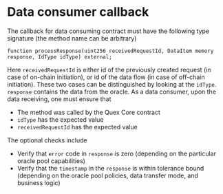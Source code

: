 # Data consumer callback

The callback for data consuming contract must have the following type signature (the method name can be arbitrary)
```solidity
function processResponse(uint256 receivedRequestId, DataItem memory response, IdType idType) external;
```

Here `receivedRequestId` is either id of the previously created request (in case of on-chain initiation), or id of the
data flow (in case of off-chain initiation). These two cases can be distinguished by looking at the `idType`. `response`
contains the data from the oracle. As a data consumer, upon the data receiving, one must ensure that
+ The method was called by the Quex Core contract
+ `idType` has the expected value
+ `receivedRequestId` has the expected value

The optional checks include
+ Verify that `error` code in `response` is zero (depending on the particular oracle pool capabilities)
+ Verify that the `timestamp` in the `response` is within tolerance bound (depending on the oracle pool policies, data
  transfer mode, and business logic)
